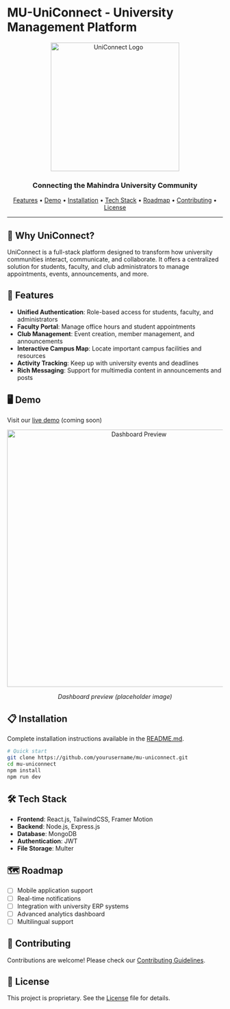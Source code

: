 # MU-UniConnect - University Management Platform

<div align="center">
  <img src="https://res.cloudinary.com/dmny4ymqp/image/upload/v1746640769/UNICONNECT_Logo_r8gx5c.png" alt="UniConnect Logo" width="300"/>
  <br>
  <h3>Connecting the Mahindra University Community</h3>
</div>

<p align="center">
  <a href="#features">Features</a> •
  <a href="#demo">Demo</a> •
  <a href="#installation">Installation</a> •
  <a href="#tech-stack">Tech Stack</a> •
  <a href="#roadmap">Roadmap</a> •
  <a href="#contributing">Contributing</a> •
  <a href="#license">License</a>
</p>

---

## 🌟 Why UniConnect?

UniConnect is a full-stack platform designed to transform how university communities interact, communicate, and collaborate. It offers a centralized solution for students, faculty, and club administrators to manage appointments, events, announcements, and more.

## 🚀 Features

- **Unified Authentication**: Role-based access for students, faculty, and administrators
- **Faculty Portal**: Manage office hours and student appointments
- **Club Management**: Event creation, member management, and announcements
- **Interactive Campus Map**: Locate important campus facilities and resources
- **Activity Tracking**: Keep up with university events and deadlines
- **Rich Messaging**: Support for multimedia content in announcements and posts

## 🖥️ Demo

Visit our [live demo](https://mu-uniconnect.example.com) (coming soon)

<div align="center">
  <img src="./docs/screenshots/dashboard-preview.png" alt="Dashboard Preview" width="600"/>
  <p><i>Dashboard preview (placeholder image)</i></p>
</div>

## 📋 Installation

Complete installation instructions available in the [README.md](README.md).

```bash
# Quick start
git clone https://github.com/yourusername/mu-uniconnect.git
cd mu-uniconnect
npm install
npm run dev
```

## 🛠️ Tech Stack

- **Frontend**: React.js, TailwindCSS, Framer Motion
- **Backend**: Node.js, Express.js
- **Database**: MongoDB
- **Authentication**: JWT
- **File Storage**: Multer

## 🗺️ Roadmap

- [ ] Mobile application support
- [ ] Real-time notifications
- [ ] Integration with university ERP systems
- [ ] Advanced analytics dashboard
- [ ] Multilingual support

## 👥 Contributing

Contributions are welcome! Please check our [Contributing Guidelines](CONTRIBUTING.md).

## 📄 License

This project is proprietary. See the [License](License) file for details.
